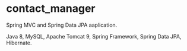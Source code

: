 # contact_manager

Spring MVC and Spring Data JPA aaplication.

Java 8, MySQL, Apache Tomcat 9, Spring Framework, Spring Data JPA, Hibernate.
